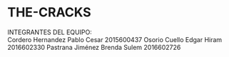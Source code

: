 # THE-CRACKS

INTEGRANTES DEL EQUIPO: <br>
Cordero Hernandez Pablo Cesar     2015600437
Osorio Cuello Edgar Hiram         2016602330
Pastrana Jiménez Brenda Sulem     2016602726
